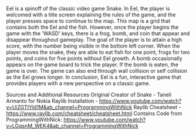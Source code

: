 Eel is a spinoff of the classic video game Snake. In Eel, the player is welcomed with a title screen explaining the rules of the game, and the player presses space to continue to the map. This map is a grid that contains both the Eel and the fish. However, once the player begins the game with the 'WASD' keys, there is a frog, bomb, and coin that appear and disappear throughout gameplay. The goal of the player is to attain a high score, with the number being visible in the bottom left corner. When the player moves the snake, they are able to eat fish for one point, frogs for two points, and coins for five points without Eel growth. A bomb occasionally appears on the game board to trick the player. If the bomb is eaten, the game is over. The game can also end through wall collision or self collision as the Eel grows longer. In conclusion, Eel is a fun, interactive game that provides players with a new perspective on a classic game.

Sources and Additional Resources
Original Creator of Snake - Taneli Armanto for Nokia
Raylib Installation - https://www.youtube.com/watch?v=UiZGTIYld1M&ab_channel=ProgrammingWithNick
Raylib Cheatsheet - https://www.raylib.com/cheatsheet/cheatsheet.html
Contains Code from ProgrammingWithNick: https://www.youtube.com/watch?v=LGqsnM_WEK4&ab_channel=ProgrammingWithNick
